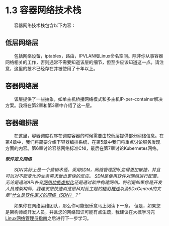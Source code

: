 # 1.3 容器网络技术栈

&emsp;&emsp;容器网络技术栈包含以下内容：

## 低层网络层

&emsp;&emsp;包括网络设备，iptables，路由，IPVLAN和Linux命名空间。除非你从事容器网络相关的工作，否则通常不需要知道该层的细节，但至少应该知道这一点。请注意，这里的技术已经存在并被使用了十年以上。

## 容器网络层

&emsp;&emsp;该层提供了一些抽象，如单主机桥接网络模式和多主机IP-per-container解决方案。我将在第2章和第3章中介绍了这一层。

## 容器编排层

&emsp;&emsp;在这里，容器调度程序在调度容器的时候需要由较低层提供部分网络信息。在第4章中，我们将简要介绍下容器编排系统，在第5章中我们将重点讨论服务发现方面的内容。第6章讨论容器网络标准CNI，最后在第7章讨论Kubernetes网络。

***软件定义网络***

&emsp;&emsp;*SDN实际上是一个营销术语。采用SDN，网络管理团队变得更加敏捷，并且可以对不断变化的业务需求做出更快的反应。 SDN是使用软件对网络进行配置，无论是通过API补充[网络功能虚拟化](https://en.wikipedia.org/wiki/Network_function_virtualization)还是通过软件构建网络。特别是如果您是开发人员或架构师，我建议您快速浏览思科对此主题的[精彩概述](https://www.cisco.com/web/solutions/trends/sdn/index.html)以及SDxCentral的文章“[什么是软件定义的网络（SDN）](https://www.sdxcentral.com/sdn/definitions/what-the-definition-of-software-defined-networking-sdn/)？”*

&emsp;&emsp;如果你在网络运维团队，那么你可能很乐意马上阅读下一章。 但是，如果您是架构师或开发人员，并且您的网络知识可能有点生疏，我建议在大概学习完[Linux网络管理员指南](http://www.tldp.org/LDP/nag2/nag2.pdf)之后进行下一步学习。
